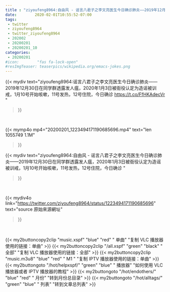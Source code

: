 ```yaml
---
title : "ziyoufeng8964:自由风 - 谣言八君子之李文亮医生今日确诊肺炎——2019年12月30日在同学群透露发人瘟，2020年1月3日被衙役认定为造谣被训戒，1月10号开始咳嗽，11号发热，12号住院，今日确诊 "
date:        2020-02-01T10:55:52-07:00
tags:
 - twitter
 - ziyoufeng8964
 - twitter_ziyoufeng8964
 - 202002
 - 20200201
 - 20200201_10
categories:
 - 20200201
#icon:        "fas fa-lock-open"
#resImgTeaser: teaserpics/wikipedia.org/emacs-jokes.png
---
```


{{< mydiv text="ziyoufeng8964:谣言八君子之李文亮医生今日确诊肺炎——2019年12月30日在同学群透露发人瘟，2020年1月3日被衙役认定为造谣被训戒，1月10号开始咳嗽，11号发热，12号住院，今日确诊 https://t.co/FfHKAdecVr "
>}}
<br>


{{< mymp4o mp4="20200201_1223494171190685696.mp4"
text="len 1055749    1.1M"
>}}


{{< mydiv text="ziyoufeng8964:自由风 - 谣言八君子之李文亮医生今日确诊肺炎——2019年12月30日在同学群透露发人瘟，2020年1月3日被衙役认定为造谣被训戒，1月10号开始咳嗽，11号发热，12号住院，今日确诊 "
>}}
<br>

{{< mydiv4o link="https://twitter.com/ziyoufeng8964/status/1223494171190685696"
text="source 原始來源網址"
>}}


<br>



{{< my2buttoncopy2clip "music.xspf"        "blue"   "red"    " 单曲"  "复制 VLC 播放器使用的链接：单曲" >}} {{< my2buttoncopy2clip "/all.xspf"         "green"  "black"  " 全部"  "复制 VLC 播放器使用的链接：全部" >}} {{< my2buttoncopy2clip "music.m3u8"        "blue"   "red"    " M1 "    "复制 IPTV 播放器使用的链接：单曲" >}} {{< my2buttongoto      "/hot/helpxspf/"    "green"  "blue"   " 播放器" "如何使用 VLC 播放器或者 IPTV 播放器的教程" >}} {{< my2buttongoto      "/hot/endothers/"   "blue"   "red"    " 月份"   "转到月份总目录" >}} {{< my2buttongoto      "/hot/alltags/"     "green"  "blue"   " 列表"   "转到文章总列表" >}} 
